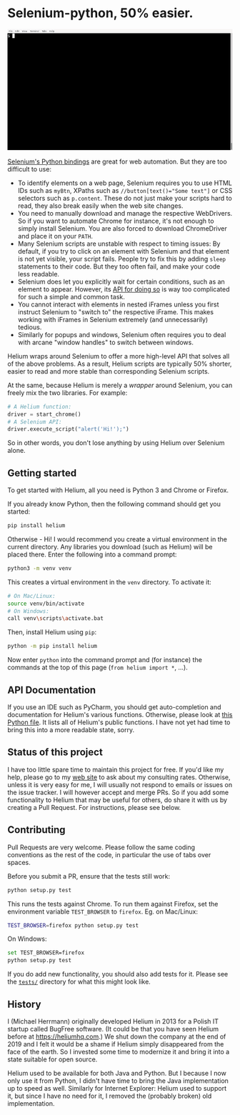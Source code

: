 # Selenium-python, 50% easier.

![Helium Demo](demo.gif)

[Selenium's Python bindings](https://selenium-python.readthedocs.io/)
are great for web automation. But they are too difficult to use:
 
 * To identify elements on a web page, Selenium requires you to use HTML IDs
   such as `myBtn`, XPaths such as `//button[text()="Some text"]` or CSS
   selectors such as `p.content`. These do not just make your scripts hard to
   read, they also break easily when the web site changes.
 * You need to manually download and manage the respective WebDrivers. So if you
   want to automate Chrome for instance, it's not enough to simply install
   Selenium. You are also forced to download ChromeDriver and place it on your
   `PATH`.
 * Many Selenium scripts are unstable with respect to timing issues:
   By default, if you try to click on an element with Selenium and that element
   is not yet visible, your script fails. People try to fix this by adding
   `sleep` statements to their code. But they too often fail, and make your
   code less readable.
 * Selenium does let you explicitly wait for certain conditions, such as an
   element to appear. However, its
   [API for doing so](https://selenium-python.readthedocs.io/waits.html#explicit-waits)
   is way too complicated for such a simple and common task.
 * You cannot interact with elements in nested iFrames unless you first
   instruct Selenium to "switch to" the respective iFrame. This makes working
   with iFrames in Selenium extremely (and unnecessarily) tedious.
 * Similarly for popups and windows, Selenium often requires you to deal with
   arcane "window handles" to switch between windows.

Helium wraps around Selenium to offer a more high-level API that solves all of
the above problems. As a result, Helium scripts are typically 50% shorter,
easier to read and more stable than corresponding Selenium scripts.

At the same, because Helium is merely a _wrapper_ around Selenium, you can
freely mix the two libraries. For example:

```python
# A Helium function:
driver = start_chrome()
# A Selenium API:
driver.execute_script("alert('Hi!');")
```

So in other words, you don't lose anything by using Helium over Selenium alone.

## Getting started

To get started with Helium, all you need is Python 3 and Chrome or Firefox.

If you already know Python, then the following command should get you started:

```bash
pip install helium
```

Otherwise - Hi! I would recommend you create a virtual environment in the
current directory. Any libraries you download (such as Helium) will be placed
there. Enter the following into a command prompt:

```bash
python3 -m venv venv
```

This creates a virtual environment in the `venv` directory. To activate it:

```bash
# On Mac/Linux:
source venv/bin/activate
# On Windows:
call venv\scripts\activate.bat
```

Then, install Helium using `pip`:

```bash
python -m pip install helium
```

Now enter `python` into the command prompt and (for instance) the commands at
the top of this page (`from helium import *`, ...).

## API Documentation

If you use an IDE such as PyCharm, you should get auto-completion and
documentation for Helium's various functions. Otherwise, please look at
[this Python file](helium/__init__.py). It lists all of Helium's public
functions. I have not yet had time to bring this into a more readable state,
sorry.

## Status of this project

I have too little spare time to maintain this project for free. If you'd like
my help, please go to my [web site](http://herrmann.io) to ask about my
consulting rates. Otherwise, unless it is very easy for me, I will usually not
respond to emails or issues on the issue tracker. I will however accept and
merge PRs. So if you add some functionality to Helium that may be useful for
others, do share it with us by creating a Pull Request. For instructions, please
see below.

## Contributing

Pull Requests are very welcome. Please follow the same coding conventions as the
rest of the code, in particular the use of tabs over spaces.

Before you submit a PR, ensure that the tests still work:

```bash
python setup.py test
```

This runs the tests against Chrome. To run them against Firefox, set the
environment variable `TEST_BROWSER` to `firefox`. Eg. on Mac/Linux:

```bash
TEST_BROWSER=firefox python setup.py test
```

On Windows:

```bash
set TEST_BROWSER=firefox
python setup.py test
```

If you do add new functionality, you should also add tests for it. Please see
the [`tests/`](tests) directory for what this might look like.

## History

I (Michael Herrmann) originally developed Helium in 2013 for a Polish IT startup
called BugFree software. (It could be that you have seen Helium before at
https://heliumhq.com.) We shut down the company at the end of 2019 and I felt it
would be a shame if Helium simply disappeared from the face of the earth. So I
invested some time to modernize it and bring it into a state suitable for open
source.

Helium used to be available for both Java and Python. But I because I now only
use it from Python, I didn't have time to bring the Java implementation up to
speed as well. Similarly for Internet Explorer: Helium used to support it, but
since I have no need for it, I removed the (probably broken) old implementation.
